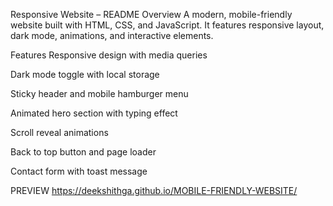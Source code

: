 Responsive Website – README Overview A modern, mobile-friendly website built with HTML, CSS, and JavaScript. It features responsive layout, dark mode, animations, and interactive elements.

Features Responsive design with media queries

Dark mode toggle with local storage

Sticky header and mobile hamburger menu

Animated hero section with typing effect

Scroll reveal animations

Back to top button and page loader

Contact form with toast message

PREVIEW  https://deekshithga.github.io/MOBILE-FRIENDLY-WEBSITE/
